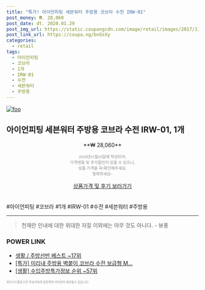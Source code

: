 ```yaml
--- 
title: "특가! 아이언피팅 세븐워터 주방용 코브라 수전 IRW-01" 
post_money: ₩. 28,060 
post_date: dt. 2020.01.29 
post_img_url: https://static.coupangcdn.com/image/retail/images/2017/11/03/11/3/a76ebb33-f818-44fd-8a86-666ba54b3d54.jpg 
post_link_url: https://coupa.ng/bnGsXy 
categories: 
  - retail 
tags: 
  - 아이언피팅 
  - 코브라 
  - 1개 
  - IRW-01 
  - 수전 
  - 세븐워터 
  - 주방용 
--- 
```

[![foo](https://static.coupangcdn.com/image/retail/images/2017/11/03/11/3/a76ebb33-f818-44fd-8a86-666ba54b3d54.jpg)](https://coupa.ng/bnGsXy) 

## 아이언피팅 세븐워터 주방용 코브라 수전 IRW-01, 1개 
<p style="text-align: center;">**₩ 28,060**</p> 
<p style="text-align: center;"><span style="color: #898c8f; font-family: Georgia,Times,serif; font-size: 0.75em;">2020년01월29일에 작성되어, <br>가격변동 및 추가할인이 있을 수 있으니,<br> 상품 가격을 꼭!확인해주세요.<br>행복하세요~</span> 
</p>	 
<div markdown="0" style="text-align: center;"><a href="https://coupa.ng/bnGsXy" class="btn btn--success">상품가격 및 후기 보러가기</a></div> 
<br><br> 
  #아이언피팅 #코브라 #1개 #IRW-01 #수전 #세븐워터 #주방용 
<hr> 

> 천재란 인내에 대한 위대한 자질 이외에는 아무 것도 아니다. - 뷰퐁 


### POWER LINK

* <a href="https://blog.naver.com/santokki14/221776683793" target="_blank">생활 / 주방선반 베스트 ~17위</a>
* <a href="https://blog.naver.com/an0733/221790377093" target="_blank">[특가] 미리내 주방용 벽붙이 코브라 수전 보급형 M...</a>
* <a href="https://blog.naver.com/sakai111/221772207766" target="_blank"> [생활] 수입주방특가정보 순위 ~57위</a>

<span style="color: #898c8f; font-family: Georgia,Times,serif; font-size: 0.55em;">파트너스활동으로 작성자에게 일정액의 커미션이 제공될수 있습니다.</span> 
